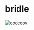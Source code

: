 # bridle

[![codecov](https://codecov.io/gh/AntonovDmitriy/bridle/branch/develop/graph/badge.svg?token=FJPM0PCAQX)](https://codecov.io/gh/AntonovDmitriy/bridle)
